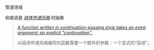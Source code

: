 管道场域

抑或说是 *[续体传递风格](https://zh.wikipedia.org/wiki/%E7%BB%AD%E4%BD%93#%E7%BB%AD%E4%BD%93%E4%BC%A0%E9%80%92%E9%A3%8E%E6%A0%BC)* 的抽象


> [*A function written in continuation-passing style takes an extra argument: an explicit "continuation".*](https://en.m.wikipedia.org/wiki/Continuation-passing_style "Continuation-passing style")
> 
> 以延续传递风格编写的函数需要一个额外的参数：一个显式的“延续”。
> 

